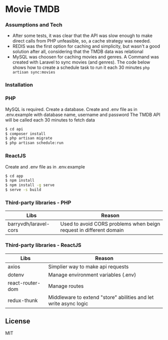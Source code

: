 # Movie TMDB

### Assumptions and Tech
- After some tests, it was clear that the API was slow enough to make direct calls from PHP unfeasible, so, a cache strategy was needed.
- REDIS was the first option for caching and simplicity, but wasn't a good solution after all, considering that the TMDB data was relational
- MySQL was choosen for caching movies and genres. A Command was created with Laravel to sync movies (and genres). The code below shows how to create a schedule task to run it each 30 minutes 
```php artisan sync:movies```

### Installation

### PHP ###

MySQL is required. Create a database.
Create and .env file as in .env.example with database name, username and password 
The TMDB API will be called each 30 minutes to fetch data

```sh
$ cd api
$ composer install
$ php artisan migrate
$ php artisan schedule:run
```

### ReactJS ###

Create and .env file as in .env.example

```sh
$ cd app
$ npm install
$ npm install -g serve
$ serve -s build
```

### Third-party libraries - PHP

| Libs | Reason |
| ------ | ------ |
| barryvdh/laravel-cors | Used to avoid CORS problems when beign request in different domain |

### Third-party libraries - ReactJS

| Libs | Reason |
| ------ | ------ |
| axios | Simplier way to make api requests |
| dotenv | Manage environment  variables (.env) |
| react-router-dom | Manage routes |
| redux-thunk | Middleware to extend "store" abilities and let write async logic |

License
----

MIT
